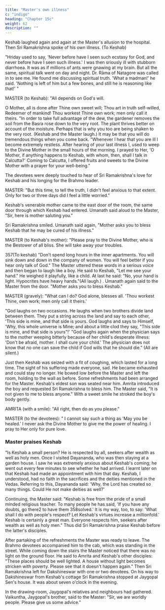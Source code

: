 ```yaml
---
title: "Master's own illness"
c: "indigo"
heading: "Chapter 15c"
weight: 62
description: ""
---
```



Keshab laughed again and again at the Master's allusion to the hospital. Then Sri Ramakrishna spoke of his own illness. (To Keshab) 

"Hriday used to say, 'Never before have I seen such ecstasy for God, and never before have I seen such illness.' I was then
sriously ill with stubborn diarrhoea. It was as if millions of ants were gnawing at my
brain. But all the same, spiritual talk went on day and night. Dr. Rāma of Natagore
was called in to see me. He found me discussing spiritual truth. 'What a madman!' he
said. 'Nothing is left of him but a few bones, and still he is reasoning like that!' "

MASTER (to Keshab): "All depends on God's will.

O Mother, all is done after Thine own sweet will;
Thou art in truth self-willed, Redeemer of mankind!
Thou workest Thine own work; men only call it theirs.
"In order to take full advantage of the dew, the gardener removes the soil from the
Basra rose down to the very root. The plant thrives better on account of the moisture.
Perhaps that is why you too are being shaken to the very root. (Keshab and the Master
laugh.) It may be that you will do tremendous things when you come back.
"Whenever I hear that you are ill I become extremely restless. After hearing of your last
illness I, used to weep to the Divine Mother in the small hours of the morning. I prayed
to Her, 'O Mother, if anything happens to Keshab, with whom, then, shall I talk in
Calcutta?' Coming to Calcutta, I offered fruits and sweets to the Divine Mother with a
prayer for your well-being."

The devotees were deeply touched to hear of Sri Ramakrishna's love for Keshab and his
longing for the Brahmo leader.

MASTER: "But this time, to tell the truth, I didn't feel anxious to that extent. Only for
two or three days did I feel a little worried."

Keshab's venerable mother came to the east door of the room, the same door through
which Keshab had entered. Umanath said aloud to the Master, "Sir, here is mother
saluting you."

Sri Ramakrishna smiled. Umanath said again, "Mother asks you to bless Keshab that he
may be cured of his illness."

MASTER (to Keshab's mother): "Please pray to the Divine Mother, who is the Bestower of
all bliss. She will take away your troubles.

357(To keshab) "Don't spend long hours in the inner apartments. You will sink down and
down in the company of women. You will feel better if you hear only talk of God."
The Master uttered these words in a serious voice and then began to laugh like a boy.
He said to Keshab, "Let me see your hand." He weighed it playfully, like a child. At last
he said: "No, your hand is light. Hypocrites have heavy hands."(All laugh.) .
Umanath again said to the Master from the door. "Mother asks you to bless Keshab."

MASTER (gravely): "What can I do? God alone, blesses all. 'Thou workest Thine, own
work; men only call it theirs.'

"God laughs on two occasions. He laughs when two brothers divide land between them.
They put a string across the land and say to each other, 'This side is mine, and that side
is yours. God laughs and says to Himself, 'Why, this whole universe is Mine; and about
a little clod they say, "This side is mine, and that side is yours"!'
"God laughs again when the physician says to the mother weeping bitterly because of
her child's desperate illness: 'Don't be afraid, mother. I shall cure your child.' The
physician does not know that no one can save the child if God wills that he should die."
(All are silent.)

Just then Keshab was seized with a fit of coughing, which lasted for a long time. The
sight of his suffering made everyone, sad. He became exhausted and could stay no
longer. He bowed low before the Master and left the room, holding to the wall as before.
Some refreshments had been arranged for the Master. Keshab's eldest son was seated
near him. Amrita introduced the boy and requested Sri Ramakrishna to bless him. The
Master said, "It is not given to me to bless anyone." With a sweet smile he stroked the
boy's body gently.

AMRITA (with a smile): "All right, then do as you please."

MASTER (to the devotees): " I cannot say such a thing as 'May you be healed.' I never
ask the Divine Mother to give me the power of healing. I pray to Her only for pure love.


### Master praises Keshab

"Is Keshab a small person? He is respected by all, seekers after wealth as well as holy
men. Once I visited Dayananda, who was then staying at a garden house. I saw he was
extremely anxious about Keshab's coming; he went out every few minutes to see
whether he had arrived. I learnt later on that Keshab had made an appointment with
him that day. Keshab, I understood, had no faith in the sacrifices and the deities
mentioned in the Vedas. Referring to this, Dayananda said: 'Why, the Lord has created
so many things. Could He not make deities as well?'

Continuing, the Master said: "Keshab is free from the pride of a small minded religious
teacher. To many people he has said, 'If you have any doubts, go there2 to have them
358solved.' It is my way, too, to say: 'What shall I do with people's respect? Let Keshab's
virtues increase a millionfold.' Keshab is certainly a great man. Everyone respects him,
seekers after wealth as well as holy men." Thus did Sri Ramakrishna praise Keshab
before the latter's disciples.

After partaking of the refreshments the Master was ready to leave. The Brahmo
devotees accompanied him to the cab, which was standing in the street. While coming
down the stairs the Master noticed that there was no light on the ground floor. He said
to Amrita and Keshab's other disciples: "These places should be well lighted. A house
without light becomes stricken with poverty. Please see that it doesn't happen again."
Then Sri Ramakrishna left for Dakshineswar with one or two devotees.
On his way to Dakshineswar from Keshab's cottage Sri Ramakrishna stopped at Jaygopal
Sen's house. It was about seven o'clock in the evening.

In the drawing-room, Jaygopal's relatives and neighbours had gathered. Vaikuntha,
Jaygopal's brother, said to the Master: "Sir, we are worldly people. Please give us some
advice."

